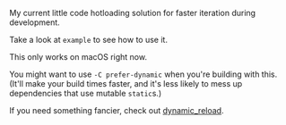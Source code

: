 My current little code hotloading solution for faster iteration during development.

Take a look at `example` to see how to use it.

This only works on macOS right now.

You might want to use `-C prefer-dynamic` when you're building with this.
(It'll make your build times faster, and it's less likely to mess up dependencies that use mutable `static`s.)

If you need something fancier, check out [dynamic_reload](https://github.com/emoon/dynamic_reload).
